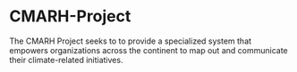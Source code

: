 # CMARH-Project
The CMARH Project seeks to to provide a specialized system that empowers organizations across the continent to map out and communicate their climate-related initiatives.
